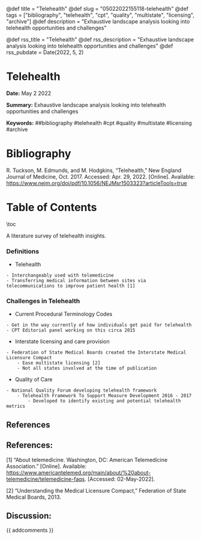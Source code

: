 @def title = "Telehealth"
@def slug = "05022022155118-telehealth"
@def tags = ["bibliography", "telehealth", "cpt", "quality", "multistate", "licensing", "archive"]
@def description = "Exhaustive landscape analysis looking into telehealth opportunities and challenges"

@def rss_title = "Telehealth"
@def rss_description = "Exhaustive landscape analysis looking into telehealth opportunities and challenges"
@def rss_pubdate = Date(2022, 5, 2)


Telehealth
=========

**Date:** May 2 2022

**Summary:** Exhaustive landscape analysis looking into telehealth opportunities and challenges

**Keywords:** ##bibliography #telehealth #cpt #quality #multistate #licensing #archive

Bibliography
==========

R. Tuckson, M. Edmunds, and M. Hodgkins, “Telehealth,” New England Journal of Medicine, Oct. 2017. Accessed: Apr. 29, 2022. [Online]. Available: https://www.nejm.org/doi/pdf/10.1056/NEJMsr1503323?articleTools=true

Table of Contents
=========

\toc

A literature survey of telehealth insights.

### Definitions

  * Telehealth

```
- Interchangeably used with telemedicine
- Transferring medical information between sites via telecommunications to improve patient health [1]
```

### Challenges in Telehealth

  * Current Procedural Terminology Codes

```
- Get in the way currently of how individuals get paid for telehealth
- CPT Editorial panel working on this circa 2015
```

  * Interstate licensing and care provision

```
- Federation of State Medical Boards created the Interstate Medical Licensure Compact
	- Ease multistate licensing [2]
	- Not all states involved at the time of publication
```

  * Quality of Care

```
- National Quality Forum developing telehealth framework
	- Telehealth Framework To Support Measure Development 2016 - 2017
		- Developed to identify existing and potential telehealth metrics
```

## References

## References:

[1] “About telemedicine. Washington, DC: American Telemedicine Association.” [Online]. Available: https://www.americantelemed.org/main/about/%20about-telemedicine/telemedicine-faqs. [Accessed: 02-May-2022].

[2] “Understanding the Medical Licensure Compact,” Federation of State Medical Boards, 2013.
## Discussion: 

{{ addcomments }}
